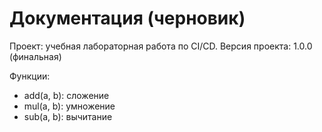 # Документация (черновик)

Проект: учебная лабораторная работа по CI/CD.
Версия проекта: 1.0.0 (финальная)

Функции: 
- add(a, b): сложение 
- mul(a, b): умножение
- sub(a, b): вычитание

